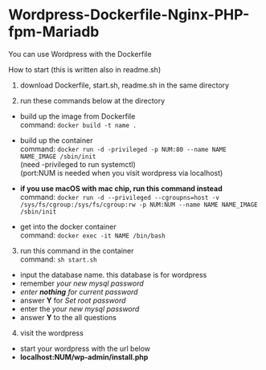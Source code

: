 # Wordpress-Dockerfile-Nginx-PHP-fpm-Mariadb

You can use Wordpress with the Dockerfile

How to start (this is written also in readme.sh)
1. download Dockerfile, start.sh, readme.sh in the same directory

2. run these commands below at the directory
  * build up the image from Dockerfile  
  command: `docker build -t name .`

  * build up the container  
  command: `docker run -d -privileged -p NUM:80 --name NAME NAME_IMAGE /sbin/init`  
  (need -privileged to run systemctl)  
  (port:NUM is needed when you visit wordpress via localhost)  
  
  * **if you use macOS with mac chip, run this command instead**  
  command: `docker run -d --privileged --cgroupns=host -v /sys/fs/cgroup:/sys/fs/cgroup:rw -p NUM:NUM --name NAME NAME_IMAGE /sbin/init`  
  
  * get into the docker container  
  command: `docker exec -it NAME /bin/bash`  

3. run this command in the container  
  command: `sh start.sh`  
  * input the database name. this database is for wordpress  
  * remember *your new mysql password*  
  * *enter **nothing** for current password*  
  * answer **Y** for *Set root password*  
  * enter the *your new mysql password*  
  * answer **Y** to the all questions  

4. visit the wordpress  
  * start your wordpress with the url below
  * **localhost:NUM/wp-admin/install.php**
